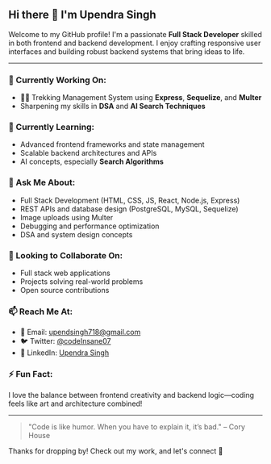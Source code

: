 ## Hi there 👋 I'm Upendra Singh

Welcome to my GitHub profile! I'm a passionate **Full Stack Developer** skilled in both frontend and backend development. I enjoy crafting responsive user interfaces and building robust backend systems that bring ideas to life.

---

### 🔭 Currently Working On:
- 🚶‍♂️ Trekking Management System using **Express**, **Sequelize**, and **Multer**
- Sharpening my skills in **DSA** and **AI Search Techniques**

### 🌱 Currently Learning:
- Advanced frontend frameworks and state management
- Scalable backend architectures and APIs
- AI concepts, especially **Search Algorithms**

### 💬 Ask Me About:
- Full Stack Development (HTML, CSS, JS, React, Node.js, Express)
- REST APIs and database design (PostgreSQL, MySQL, Sequelize)
- Image uploads using Multer
- Debugging and performance optimization
- DSA and system design concepts

### 👯 Looking to Collaborate On:
- Full stack web applications
- Projects solving real-world problems
- Open source contributions

### 📫 Reach Me At:
- 📧 Email: [upendsingh718@gmail.com](mailto:upendsingh718@gmail.com)
- 🐦 Twitter: [@codeInsane07](https://twitter.com/codeInsane07)
- 💼 LinkedIn: [Upendra Singh](https://www.linkedin.com/in/your-profile)

### ⚡ Fun Fact:
I love the balance between frontend creativity and backend logic—coding feels like art and architecture combined!

---

> "Code is like humor. When you have to explain it, it’s bad." – Cory House

Thanks for dropping by! Check out my work, and let's connect 🤝

